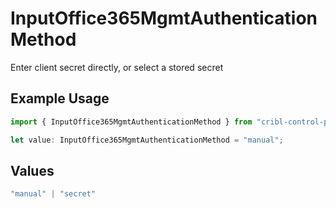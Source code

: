 # InputOffice365MgmtAuthenticationMethod

Enter client secret directly, or select a stored secret

## Example Usage

```typescript
import { InputOffice365MgmtAuthenticationMethod } from "cribl-control-plane/models";

let value: InputOffice365MgmtAuthenticationMethod = "manual";
```

## Values

```typescript
"manual" | "secret"
```